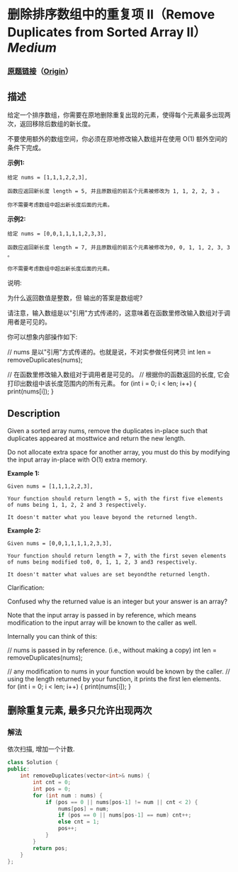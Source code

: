 # 删除排序数组中的重复项 II（Remove Duplicates from Sorted Array II）*Medium*
### [原题链接](https://leetcode-cn.com/problems/remove-duplicates-from-sorted-array-ii)（[Origin](https://leetcode.com/problems/remove-duplicates-from-sorted-array-ii)）
## 描述
给定一个排序数组，你需要在原地删除重复出现的元素，使得每个元素最多出现两次，返回移除后数组的新长度。

不要使用额外的数组空间，你必须在原地修改输入数组并在使用 O(1) 额外空间的条件下完成。

**示例1:**
```
给定 nums = [1,1,1,2,2,3],

函数应返回新长度 length = 5, 并且原数组的前五个元素被修改为 1, 1, 2, 2, 3 。

你不需要考虑数组中超出新长度后面的元素。
```

**示例2:**
```
给定 nums = [0,0,1,1,1,1,2,3,3],

函数应返回新长度 length = 7, 并且原数组的前五个元素被修改为0, 0, 1, 1, 2, 3, 3 。

你不需要考虑数组中超出新长度后面的元素。
```


说明:

为什么返回数值是整数，但
输出的答案是数组呢?

请注意，输入数组是以"引用"方式传递的，这意味着在函数里修改输入数组对于调用者是可见的。

你可以想象内部操作如下:

// nums 是以"引用"方式传递的。也就是说，不对实参做任何拷贝
int len = removeDuplicates(nums);

// 在函数里修改输入数组对于调用者是可见的。
// 根据你的函数返回的长度, 它会打印出数组中该长度范围内的所有元素。
for (int i = 0; i < len; i++) {
  print(nums[i]);
}

## Description
Given a sorted array nums, remove the duplicates in-place such that duplicates appeared at mosttwice and return the new length.

Do not allocate extra space for another array, you must do this by modifying the input array in-place with O(1) extra memory.

**Example 1:**
```
Given nums = [1,1,1,2,2,3],

Your function should return length = 5, with the first five elements of nums being 1, 1, 2, 2 and 3 respectively.

It doesn't matter what you leave beyond the returned length.
```

**Example 2:**
```
Given nums = [0,0,1,1,1,1,2,3,3],

Your function should return length = 7, with the first seven elements of nums being modified to0, 0, 1, 1, 2, 3 and3 respectively.

It doesn't matter what values are set beyondthe returned length.
```


Clarification:

Confused why the returned value is an integer but your answer is an array?

Note that the input array is passed in by reference, which means modification to the input array will be known to the caller as well.

Internally you can think of this:


// nums is passed in by reference. (i.e., without making a copy)
int len = removeDuplicates(nums);

// any modification to nums in your function would be known by the caller.
// using the length returned by your function, it prints the first len elements.
for (int i = 0; i < len; i++) {
  print(nums[i]);
}


## 删除重复元素, 最多只允许出现两次
### 解法
依次扫描, 增加一个计数.

```c++
class Solution {
public:
    int removeDuplicates(vector<int>& nums) {
        int cnt = 0;
        int pos = 0;
        for (int num : nums) {
            if (pos == 0 || nums[pos-1] != num || cnt < 2) {
                nums[pos] = num;
                if (pos == 0 || nums[pos-1] == num) cnt++;
                else cnt = 1;
                pos++;
            }
        }
        return pos;
    }
};
```
